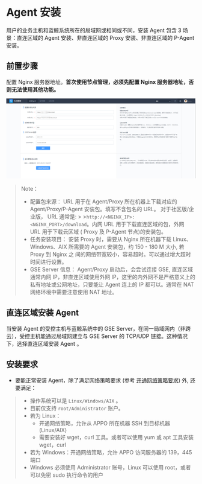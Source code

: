 # Agent 安装

用户的业务主机和蓝鲸系统所在的局域网或相同或不同，安装 Agent 包含 3 场景：直连区域的 Agent 安装、非直连区域的 Proxy 安装、非直连区域的 P-Agent 安装。

## 前置步骤

配置 Nginx 服务器地址。**首次使用节点管理，必须先配置 Nginx 服务器地址，否则无法使用其他功能。**

![配置Nginx](../assets/配置Nginx-1.png)

> Note：
>
> - 配置包来源：
>   URL 用于在 Agent/Proxy 所在机器上下载对应的 Agent/Proxy/P-Agent 安装包。填写不含包名的 URL。 对于社区版/企业版， URL 通常是: > >`http://<NGINX_IP>:<NGINX_PORT>/download`。内网 URL 用于下载直连区域的包，外网 URL 用于下载云区域 ( Proxy 及 P-Agent 节点)的安装包。
> - 任务安装项目：
>   安装 Proxy 时，需要从 Nginx 所在机器下载 Linux、Windows、AIX 所需要的 Agent 安装包，约 150 - 180 M 大小, 若 Proxy 到 Nginx 之 间的网络带宽较小，容易超时。可以通过增大超时时间进行设置。
> - GSE Server 信息：
>   Agent/Proxy 启动后，会尝试连接 GSE, 直连区域通常内网 IP，非直连区域使用外网 IP，这里的内外网不是严格意义上的私有地址或公网地址，只要能让 Agent 连上的 IP 都可以。通常在 NAT 网络环境中需要注意使用 NAT 地址。

## 直连区域安装 Agent

当安装 Agent 的受控主机与蓝鲸系统中的 GSE Server，在同一局域网内（非跨云），受控主机能通过局域网建立与 GSE Server 的 TCP/UDP 链接。这种情况下，选择直连区域安装 Agent 。

## 安装要求

- 要能正常安装 Agent，除了满足网络策略要求 (参考 [开通网络策略要求](../附录/network_policy.md)) 外, 还要满足：

> - 操作系统可以是 `Linux/Windows/AIX` 。
> - 目前仅支持 `root/Administrator` 账户。
> - 若为 Linux：
>   - 开通网络策略，允许从 APPO 所在机器 SSH 到目标机器(Linux/AIX)
>   - 需要安装好 wget，curl 工具。或者可以使用 yum 或 apt 工具安装 wget，curl
> - 若为 Windows：开通网络策略，允许 APPO 访问服务器的 139，445 端口
> - Windows 必须使用 Administrator 账号，Linux 可以使用 root，或者可以免密 sudo 执行命令的用户
